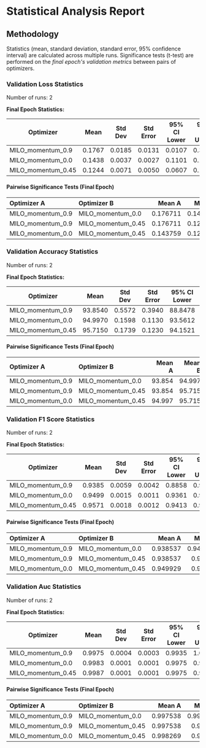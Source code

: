 # Statistical Analysis Report

## Methodology

Statistics (mean, standard deviation, standard error, 95% confidence interval) are calculated across multiple runs.
Significance tests (t-test) are performed on the *final epoch's validation metrics* between pairs of optimizers.

### Validation Loss Statistics

Number of runs: 2

**Final Epoch Statistics:**

| Optimizer | Mean | Std Dev | Std Error | 95% CI Lower | 95% CI Upper |
|-----------|------|---------|-----------|--------------|--------------|
| MILO_momentum_0.9 | 0.1767 | 0.0185 | 0.0131 | 0.0107 | 0.3427 |
| MILO_momentum_0.0 | 0.1438 | 0.0037 | 0.0027 | 0.1101 | 0.1774 |
| MILO_momentum_0.45 | 0.1244 | 0.0071 | 0.0050 | 0.0607 | 0.1881 |

#### Pairwise Significance Tests (Final Epoch)

| Optimizer A       | Optimizer B        |   Mean A |   Mean B | Better             |   p-value | Significant   | Metric                |
|:------------------|:-------------------|---------:|---------:|:-------------------|----------:|:--------------|:----------------------|
| MILO_momentum_0.9 | MILO_momentum_0.0  | 0.176711 | 0.143759 | MILO_momentum_0.0  |  0.229274 |               | final_validation_loss |
| MILO_momentum_0.9 | MILO_momentum_0.45 | 0.176711 | 0.124386 | MILO_momentum_0.45 |  0.121386 |               | final_validation_loss |
| MILO_momentum_0.0 | MILO_momentum_0.45 | 0.143759 | 0.124386 | MILO_momentum_0.45 |  0.110202 |               | final_validation_loss |

### Validation Accuracy Statistics

Number of runs: 2

**Final Epoch Statistics:**

| Optimizer | Mean | Std Dev | Std Error | 95% CI Lower | 95% CI Upper |
|-----------|------|---------|-----------|--------------|--------------|
| MILO_momentum_0.9 | 93.8540 | 0.5572 | 0.3940 | 88.8478 | 98.8602 |
| MILO_momentum_0.0 | 94.9970 | 0.1598 | 0.1130 | 93.5612 | 96.4328 |
| MILO_momentum_0.45 | 95.7150 | 0.1739 | 0.1230 | 94.1521 | 97.2779 |

#### Pairwise Significance Tests (Final Epoch)

| Optimizer A       | Optimizer B        |   Mean A |   Mean B | Better             |   p-value | Significant   | Metric                    |
|:------------------|:-------------------|---------:|---------:|:-------------------|----------:|:--------------|:--------------------------|
| MILO_momentum_0.9 | MILO_momentum_0.0  |   93.854 |   94.997 | MILO_momentum_0.0  | 0.190044  |               | final_validation_accuracy |
| MILO_momentum_0.9 | MILO_momentum_0.45 |   93.854 |   95.715 | MILO_momentum_0.45 | 0.108318  |               | final_validation_accuracy |
| MILO_momentum_0.0 | MILO_momentum_0.45 |   94.997 |   95.715 | MILO_momentum_0.45 | 0.0507217 |               | final_validation_accuracy |

### Validation F1 Score Statistics

Number of runs: 2

**Final Epoch Statistics:**

| Optimizer | Mean | Std Dev | Std Error | 95% CI Lower | 95% CI Upper |
|-----------|------|---------|-----------|--------------|--------------|
| MILO_momentum_0.9 | 0.9385 | 0.0059 | 0.0042 | 0.8858 | 0.9913 |
| MILO_momentum_0.0 | 0.9499 | 0.0015 | 0.0011 | 0.9361 | 0.9638 |
| MILO_momentum_0.45 | 0.9571 | 0.0018 | 0.0012 | 0.9413 | 0.9729 |

#### Pairwise Significance Tests (Final Epoch)

| Optimizer A       | Optimizer B        |   Mean A |   Mean B | Better             |   p-value | Significant   | Metric                    |
|:------------------|:-------------------|---------:|---------:|:-------------------|----------:|:--------------|:--------------------------|
| MILO_momentum_0.9 | MILO_momentum_0.0  | 0.938537 | 0.949929 | MILO_momentum_0.0  | 0.204509  |               | final_validation_f1_score |
| MILO_momentum_0.9 | MILO_momentum_0.45 | 0.938537 | 0.95712  | MILO_momentum_0.45 | 0.116876  |               | final_validation_f1_score |
| MILO_momentum_0.0 | MILO_momentum_0.45 | 0.949929 | 0.95712  | MILO_momentum_0.45 | 0.0505691 |               | final_validation_f1_score |

### Validation Auc Statistics

Number of runs: 2

**Final Epoch Statistics:**

| Optimizer | Mean | Std Dev | Std Error | 95% CI Lower | 95% CI Upper |
|-----------|------|---------|-----------|--------------|--------------|
| MILO_momentum_0.9 | 0.9975 | 0.0004 | 0.0003 | 0.9935 | 1.0015 |
| MILO_momentum_0.0 | 0.9983 | 0.0001 | 0.0001 | 0.9975 | 0.9990 |
| MILO_momentum_0.45 | 0.9987 | 0.0001 | 0.0001 | 0.9975 | 0.9999 |

#### Pairwise Significance Tests (Final Epoch)

| Optimizer A       | Optimizer B        |   Mean A |   Mean B | Better             |   p-value | Significant   | Metric               |
|:------------------|:-------------------|---------:|---------:|:-------------------|----------:|:--------------|:---------------------|
| MILO_momentum_0.9 | MILO_momentum_0.0  | 0.997538 | 0.998269 | MILO_momentum_0.0  | 0.248886  |               | final_validation_auc |
| MILO_momentum_0.9 | MILO_momentum_0.45 | 0.997538 | 0.99867  | MILO_momentum_0.45 | 0.149394  |               | final_validation_auc |
| MILO_momentum_0.0 | MILO_momentum_0.45 | 0.998269 | 0.99867  | MILO_momentum_0.45 | 0.0859353 |               | final_validation_auc |

